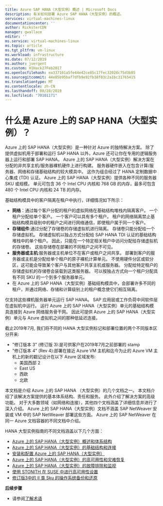 ```yaml
---
title: Azure SAP HANA（大型实例）概述 | Microsoft Docs
description: 有关如何部署 Azure SAP HANA（大型实例）的概述。
services: virtual-machines-linux
documentationcenter: ''
author: RicksterCDN
manager: gwallace
editor: ''
ms.service: virtual-machines-linux
ms.topic: article
ms.tgt_pltfrm: vm-linux
ms.workload: infrastructure
ms.date: 07/12/2019
ms.author: juergent
ms.custom: H1Hack27Feb2017
ms.openlocfilehash: ea337101a5fe44e42ce85c17fec32028c75d3b85
ms.sourcegitcommit: 44e85b95baf7dfb9e92fb38f03c2a1bc31765415
ms.translationtype: MT
ms.contentlocale: zh-CN
ms.lasthandoff: 08/28/2019
ms.locfileid: "70101171"
---
```

#  <a name="what-is-sap-hana-on-azure-large-instances"></a>什么是 Azure 上的 SAP HANA（大型实例）？

Azure 上的 SAP HANA（大型实例）是一种针对 Azure 的独特解决方案。 除了提供虚拟机用于部署和运行 SAP HANA 以外，Azure 还可让你在专用的逻辑服务器上运行和部署 SAP HANA。 Azure 上的 SAP HANA（大型实例）解决方案在分配的非共享主机/服务器裸机硬件上进行构建。 服务器硬件嵌入在包含计算/服务器、网络和存储基础结构的较大模具中。 这作为组合经过了 HANA 定制数据中心集成 (TDI) 认证。 Azure 上的 SAP HANA（大型实例）提供各种不同的服务器 SKU 或规模。 单元可包含 36 个 Intel CPU 内核和 768 GB 的内存，最多可包含 480 个 Intel CPU 内核和 24 TB 的内存。

基础结构模具中的客户隔离在租户中执行，详细情况如下所示：

- **网络**：通过每个客户分配的租户的虚拟网络在基础结构堆栈内隔离客户。 一个租户分配给单个客户。 一个客户可以具有多个租户。 租户的网络隔离禁止基础结构模具级别中的租户之间进行网络通信，即使租户属于同一个客户。
- **存储组件**:通过分配了存储卷的存储虚拟机进行隔离。 存储卷只能分配给一个存储虚拟机。 存储虚拟机以独占方式分配给 SAP HANA TDI 认证的基础结构堆栈中的单个租户。 因此，只能在一个特定相关租户中访问分配给存储虚拟机的存储卷。 这些存储卷在部署的不同租户之间不可见。
- **服务器或主机**:服务器或主机单位不在客户或租户之间共享。 部署到客户的服务器或主机是分配给单个租户的原子裸机计算单元。 不使用硬件分区或软分区，这可能会导致某个客户与其他客户共享主机或服务器。 分配给特定租户的存储虚拟机的存储卷会装载到这类服务器。 可以按独占方式向一个租户分配具有不同 SKU 的一个到多个服务器单元。
- 在 Azure 上的 SAP HANA（大型实例）基础结构模具中，会部署许多不同的租户，并通过网络、存储和计算级别上的租户概念使它们相互隔离。 


仅支持这些裸机服务器单元运行 SAP HANA。 SAP 应用层或工作负荷中间软件层在虚拟机中运行。 运行 Azure 上的 SAP HANA（大型实例）单元的基础结构模具连接到 Azure 网络服务骨干网。 因此可提供 Azure 上的 SAP HANA（大型实例）单元与 Azure 虚拟机之间的那种低延迟连接。

截止2019年7月, 我们将不同的 HANA 大型实例标记和部署位置的两个不同版本区分开来:

- "修订版本 3" (修订版 3):是可供客户在2019年7月之前部署的 stamp
- "修订版本 4" (Rev 4):部署在接近 Azure VM 主机和迄今为止的 Azure VM 主机上的新的戳记设计在以下 Azure 区域发布:
    -  美国西部 2 
    -  East US 
    -  西欧
    -  北欧


本文档是介绍 Azure 上的 SAP HANA （大型实例）的几个文档之一。 本文档介绍了该解决方案提供的基本体系结构、责任和服务。 此外介绍了解决方案的高级功能。 对于大多数领域（如网络和连接），其他四个文档涵盖了详细信息并进行了深入介绍。 Azure 上的 SAP HANA（大型实例）文档不涵盖 SAP NetWeaver 安装或 VM 中的 SAP NetWeaver 部署这些方面。 Azure 上的 SAP NetWeaver 在同一 Azure 文档容器的不同文档中介绍。 


HANA 大型实例指南的不同文档涵盖以下几个方面：

- [Azure 上的 SAP HANA（大型实例）概述和体系结构](hana-overview-architecture.md?toc=%2fazure%2fvirtual-machines%2flinux%2ftoc.json)
- [Azure 上的 SAP HANA（大型实例）的基础结构和连接](hana-overview-infrastructure-connectivity.md?toc=%2fazure%2fvirtual-machines%2flinux%2ftoc.json)
- [安装和配置 Azure 上的 SAP HANA（大型实例）](hana-installation.md?toc=%2fazure%2fvirtual-machines%2flinux%2ftoc.json)
- [Azure 上的 SAP HANA（大型实例）的高可用性和灾难恢复](hana-overview-high-availability-disaster-recovery.md?toc=%2fazure%2fvirtual-machines%2flinux%2ftoc.json)
- [Azure 上的 SAP HANA（大型实例）的故障排除和监视](troubleshooting-monitoring.md?toc=%2fazure%2fvirtual-machines%2flinux%2ftoc.json)
- [使用 STONITH 在 SUSE 中进行高可用性设置](https://docs.microsoft.com/azure/virtual-machines/workloads/sap/ha-setup-with-stonith)
- [修订版3中的 II 类 Sku 的操作系统备份和还原](https://docs.microsoft.com/azure/virtual-machines/workloads/sap/os-backup-type-ii-skus)

**后续步骤**
- 请参阅[了解术语](hana-know-terms.md)